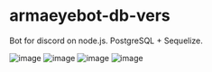 # armaeyebot-db-vers
Bot for discord on node.js. PostgreSQL + Sequelize.

![image](https://user-images.githubusercontent.com/92172720/187401762-3ab53ccf-2ab3-453e-90a3-53e66a444770.png)
![image](https://user-images.githubusercontent.com/92172720/187401781-0b5ff42a-867b-421b-b38e-d36d2269790e.png)
![image](https://user-images.githubusercontent.com/92172720/187401801-759909e5-5984-404d-b29a-dc6e8ec708f9.png)
![image](https://user-images.githubusercontent.com/92172720/187401831-08812d4e-cd06-4eb9-9ed8-588edff5499d.png)
